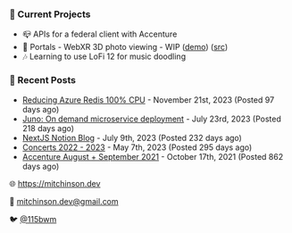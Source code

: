 ### 📌 Current Projects
- 📪 APIs for a federal client with Accenture
- 📸 Portals - WebXR 3D photo viewing - WIP ([demo](https://portals.mitchinson.dev/)) ([src](https://github.com/bmitchinson/vr-jpg-viewer-webxr))
- 🎶 Learning to use LoFi 12 for music doodling

### 📝 Recent Posts

- [Reducing Azure Redis 100% CPU](https://blog.mitchinson.dev/redis-cpu) - November 21st, 2023 (Posted 97 days ago)
- [Juno: On demand microservice deployment](https://blog.mitchinson.dev/juno) - July 23rd, 2023 (Posted 218 days ago)
- [NextJS Notion Blog](https://blog.mitchinson.dev/blog-2023) - July 9th, 2023 (Posted 232 days ago)
- [Concerts 2022 - 2023](https://blog.mitchinson.dev/concerts-2023) - May 7th, 2023 (Posted 295 days ago)
- [Accenture August + September 2021](https://blog.mitchinson.dev/pillar/aug-sep-21) - October 17th, 2021 (Posted 862 days ago)

🌐 https://mitchinson.dev

💌 mitchinson.dev@gmail.com

🐦 [@115bwm](https://twitter.com/115bwm)